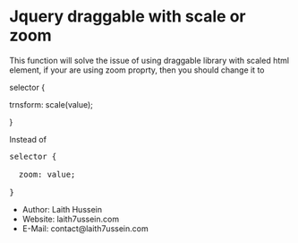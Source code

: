 # Jquery draggable with scale or zoom

This function will solve the issue of using draggable library with scaled html element, if your are using zoom proprty, then you should change it to

selector {

  trnsform: scale(value);
  
}

Instead of

<pre>
selector {

  zoom: value;
  
}
</pre>

<ul>
  <li>Author: Laith Hussein</li>
  <li>Website: laith7ussein.com</li>
  <li>E-Mail: contact@laith7ussein.com</li>
</ul>

